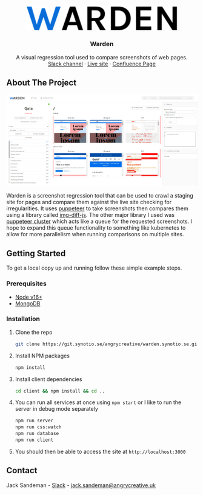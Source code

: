 <!-- PROJECT LOGO -->
<br />
<div align="center">
  <a href="https://github.com/othneildrew/Best-README-Template">
    <img src="readme-images/WARDEN.svg" alt="Logo" width="400">
  </a>

<h3 align="center">Warden</h3>

  <p align="center">
    A visual regression tool used to compare screenshots of web pages. 
    <br />
    <a href="https://angrycreative.slack.com/archives/C03HUR24QFQ">Slack channel</a>
    ·
    <a href="http://warden.synotio.se/">Live site</a>
    ·
    <a href="https://confluence.angrycreative.se/display/TOOL/Warden">Confluence Page</a>
</div>

<!-- ABOUT THE PROJECT -->
## About The Project

![](/readme-images/dashboard.png "Dashboard screenshot")

Warden is a screenshot regression tool that can be used to crawl a staging site for pages and compare them against the 
live site checking for irregularities. It uses [puppeteer](https://pptr.dev/) to take screenshots then compares them
using a library called [img-diff-js](https://github.com/reg-viz/img-diff-js). The other major library I used was 
[puppeteer cluster](https://github.com/thomasdondorf/puppeteer-cluster) which acts like a queue for the requested
screenshots. I hope to expand this queue functionality to something like kubernetes to allow for more parallelism 
when running comparisons on multiple sites.

<!-- GETTING STARTED -->
## Getting Started

To get a local copy up and running follow these simple example steps.

### Prerequisites
- [Node v16+](https://nodejs.org/en/)
- [MongoDB](https://www.mongodb.com/docs/manual/tutorial/install-mongodb-on-os-x/)

### Installation
1. Clone the repo
   ```sh
   git clone https://git.synotio.se/angrycreative/warden.synotio.se.git
   ```
2. Install NPM packages
   ```sh
   npm install
   ```
3. Install client dependencies
   ```sh
   cd client && npm install && cd ..
   ```
4. You can run all services at once using `npm start` or I like to run the server in debug mode separately
   ```sh
   npm run server
   npm run css:watch
   npm run database
   npm run client
   ```
5. You should then be able to access the site at `http://localhost:3000`

<!-- CONTACT -->
## Contact

Jack Sandeman - [Slack](https://angrycreative.slack.com/archives/D01BMQH8081) - jack.sandeman@angrycreative.uk
